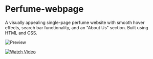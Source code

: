 # Perfume-webpage
A visually appealing single-page perfume website with smooth hover effects, search bar functionality, and an "About Us" section. Built using HTML and CSS.

![Preview](https://drive.google.com/file/d/1WhISL-PQk7-ZwmriVTQiqSBPbgUsn9t3/view?usp=drivesdk ) 

[![Watch Video](https://drive.google.com/file/d/1WhISL-PQk7-ZwmriVTQiqSBPbgUsn9t3/view?usp=drivesdk)](https://drive.google.com/file/d/1IrjcOBF9S_KYsWbW9vsAhmJCk9t2Nacs/view?usp=drivesdk)
